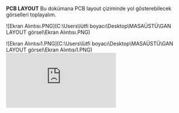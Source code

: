 **PCB LAYOUT**
Bu dokümana PCB layout çiziminde yol gösterebilecek görselleri  toplayalım.

![Ekran Alıntısı.PNG](C:\Users\lütfi boyacı\Desktop\MASAÜSTÜ\GAN LAYOUT görsel\Ekran Alıntısı.PNG)

![Ekran Alıntısı1.PNG](C:\Users\lütfi boyacı\Desktop\MASAÜSTÜ\GAN LAYOUT görsel\Ekran Alıntısı1.PNG)
![alt tag](https://github.com/lutfiboyaci/GANFET/blob/master/PCB%20Layout/Layout%20G%C3%B6rsel.md)
